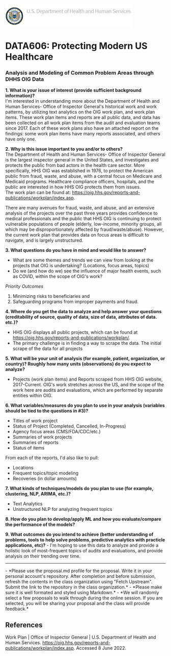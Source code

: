 ![image info](https://github.com/Colsai/scott_data606/blob/main/hhsoig-banner-logo.png)  
# DATA606: Protecting Modern US Healthcare
### Analysis and Modeling of Common Problem Areas through DHHS OIG Data

**1. What is your issue of interest (provide sufficient background information)?**  
I'm interested in understanding more about the Department of Health and Human Services- Office of Inspector General's historical work and work patterns, by utilizing text analytics on the OIG work plan, and work plan items. These work plan items and reports are all public data, and data has been collected on all work plan items from the audit and evaluation teams since 2017. Each of these work plans also have an attached report on the findings: some work plan items have many reports associated, and others have only one.

**2. Why is this issue important to you and/or to others?**  
The Department of Health and Human Services- Office of Inspector General is the largest inspector general in the United States, and investigates and protects the public from bad actors in the health care sector. More specifically, HHS OIG was established in 1976, to protect the American public from fraud, waste, and abuse, with a central focus on Medicare and Medicaid programs. Healthcare compliance officers, hospitals, and the public are interested in how HHS OIG protects them from issues.   
The work plan can be found at: https://oig.hhs.gov/reports-and-publications/workplan/index.asp.

There are many avenues for fraud, waste, and abuse, and an extensive analysis of the projects over the past three years provides confidence to medical professionals and the public that HHS OIG is continuing to protect vulnerable populations of people (elderly, low-income, minority groups, all which may be disproportionately affected by fraud/waste/abuse). However, the current work plan that provides data on focus areas is difficult to navigate, and is largely unstructured. 

**3. What questions do you have in mind and would like to answer?** 
- What are some themes and trends we can view from looking at the projects that OIG is undertaking? (Locations, focus areas, topics)
- Do we (and how do we) see the influence of major health events, such as COVID, within the scope of OIG's work?

*Priority Outcomes*
1. Minimizing risks to beneficiaries and 
2. Safeguarding programs from improper payments and fraud. 

**4. Where do you get the data to analyze and help answer your questions (creditability of source, quality of data, size of data, attributes of data. etc.)?**  
- HHS OIG displays all public projects, which can be found at https://oig.hhs.gov/reports-and-publications/workplan/.
- The primary challenge is in finding a way to scrape the data. The initial scrape of the data for all projects 

**5. What will be your unit of analysis (for example, patient, organization, or country)? Roughly how many units (observations) do you expect to analyze?**  
- Projects (work plan items) and Reports scraped from HHS OIG website, 2017-Current. OIG's work stretches across the US, and the scope of the work here are audits and evaluations, which are performed by separate entities within OIG.
 
**6. What variables/measures do you plan to use in your analysis (variables should be tied to the questions in #3)?**  
- Titles of work project
- Status of Project (Completed, Cancelled, In-Progress)
- Agency focus areas (CMS/FDA/CDC/etc.)
- Summaries of work projects
- Summaries of reports
- Status of items

From each of the reports, I'd also like to pull:
- Locations
- Frequent topics/topic modeling
- Recoveries (in dollar amounts)

**7. What kinds of techniques/models do you plan to use (for example, clustering, NLP, ARIMA, etc.)?**  
- Text Analytics
- Unstructured NLP for analyzing frequent topics

**8. How do you plan to develop/apply ML and how you evaluate/compare the performance of the models?**  

**9. What outcomes do you intend to achieve (better understanding of problems, tools to help solve problems, predictive analytics with practicle applications, etc)?** - I'm hoping to use this data to analyze and provide a holistic look of most-frequent topics of audits and evaluations, and provide analysis on their trending over time.  

<hr>
- *Please use the proposal.md profile for the proposal. Write it in your personal account's repository. After completion and before submission, refresh the contents in the class organization using "Fetch Upstream". Submit the link to the repository in the class organization.*
- *Please make sure it is well formated and styled using Markdown.*
- *We will randomly select a few proposals to walk through during the online session. If you are selected, you will be sharing your proposal and the class will provide feedback.*

## References
Work Plan | Office of Inspector General | U.S. Department of Health and Human Services. https://oig.hhs.gov/reports-and-publications/workplan/index.asp. Accessed 8 June 2022.
